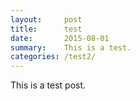 ```yaml
---
layout:     post
title:      test
date:       2015-08-01
summary:    This is a test.
categories: /test2/
---
```


This is a test post.
